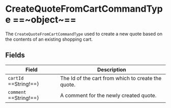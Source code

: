 # CreateQuoteFromCartCommandType ==~object~==

The `CreateQuoteFromCartCommandType` used to create a new quote based on the contents of an existing shopping cart. 

## Fields

| Field                     | Description                                        |
| ------------------------- | -------------------------------------------------- |
| `cartId`  ==String!==}    | The Id of the cart from which to create the quote. |
| `comment`  ==String!==}   | A comment for the newly created quote.             |

